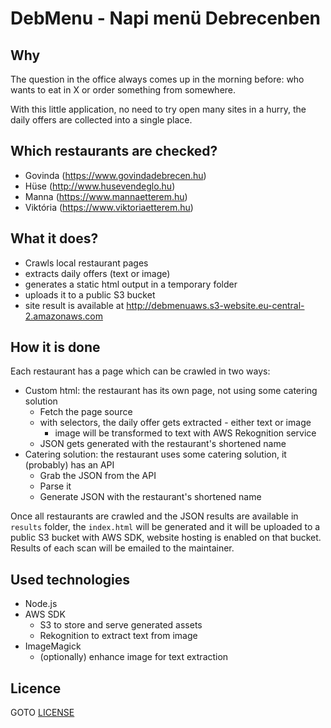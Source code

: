 # DebMenu - Napi menü Debrecenben

## Why

The question in the office always comes up in the morning before: who wants to eat in X or order something from somewhere.

With this little application, no need to try open many sites in a hurry, the daily offers are collected into a single place.

## Which restaurants are checked?

- Govinda (https://www.govindadebrecen.hu)
- Hüse (http://www.husevendeglo.hu)
- Manna (https://www.mannaetterem.hu)
- Viktória (https://www.viktoriaetterem.hu)

## What it does?

- Crawls local restaurant pages
- extracts daily offers (text or image)
- generates a static html output in a temporary folder
- uploads it to a public S3 bucket
- site result is available at http://debmenuaws.s3-website.eu-central-2.amazonaws.com

## How it is done

Each restaurant has a page which can be crawled in two ways:
- Custom html: the restaurant has its own page, not using some catering solution
    - Fetch the page source
    - with selectors, the daily offer gets extracted - either text or image
        - image will be transformed to text with AWS Rekognition service
    - JSON gets generated with the restaurant's shortened name
- Catering solution: the restaurant uses some catering solution, it (probably) has an API
    - Grab the JSON from the API
    - Parse it
    - Generate JSON with the restaurant's shortened name

Once all restaurants are crawled and the JSON results are available in `results` folder,
the `index.html` will be generated and it will be uploaded to a public S3 bucket with AWS SDK, website hosting is enabled on that bucket.
Results of each scan will be emailed to the maintainer.

## Used technologies

- Node.js
- AWS SDK
    - S3 to store and serve generated assets
    - Rekognition to extract text from image
- ImageMagick
    - (optionally) enhance image for text extraction

## Licence

GOTO [LICENSE](./LICENSE)
